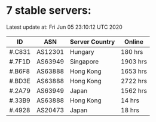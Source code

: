 # 7 stable servers:

Latest update at: Fri Jun 05 23:10:12 UTC 2020

| ID | ASN | Server Country | Online |
| -- | --- | -------------- | ------ |
| #.C831 | AS12301 | Hungary | 180 hrs |
| #.7F1D | AS63949 | Singapore | 1903 hrs |
| #.B6F8 | AS63888 | Hong Kong | 1653 hrs |
| #.BD3E | AS63888 | Hong Kong | 2722 hrs |
| #.2A79 | AS63949 | Japan | 1562 hrs |
| #.33B9 | AS63888 | Hong Kong | 14 hrs |
| #.4928 | AS20473 | Japan | 18 hrs |

